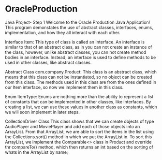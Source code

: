 # OracleProduction
Java Project- Step 1
Welcome to the Oracle Production Java Application! This program demonstates the use of abstract classes, interfaces, enums,
implementation, and how they all interact with each other.

Interface Item:
This type of class is called an Interface. An interface is similar to that of an abstract class, as in you can not create an instance
of the class, however, unlike abstract classes, you can not create method bodies in an interface. Instead, an interface is used to
define methods to be used in other classes, like abstract classes.

Abstract Class com.company.Product:
This class is an abstract class, which means that this class can not be instantiated, so no object can be created from this
class. The methods used in this class are from the ones defined in our Item interface, so now we implement them in this class.

Enum ItemType:
Enums are nothing more than the ability to represent a list of constants that can be implemented in other classes, like interfaces.
By creating a list, we can use these values in another class as constants, which we will soon implement in later steps.

CollectionDriver Class
This class shows that we can create objects of type AudioPlayer and MoviePlayer and add each of those objects into an ArrayList. From that ArrayList, we are able to sort the items in the list using the Collections.sort() method in which we put the ArrayList in. To sort this ArrayList, we implement the Comparable<> class in Product and override thr compareTo() method, which then returns an int based on the sorting of whats in the ArrayList by name;
